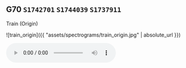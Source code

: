 ## G70 `S1742701` `S1744039` `S1737911`
Train (Origin)

![train_origin]({{ "assets/spectrograms/train_origin.jpg" | absolute_url }})

<audio src = "assets/sounds/train_origin.wav" controls preload></audio>

